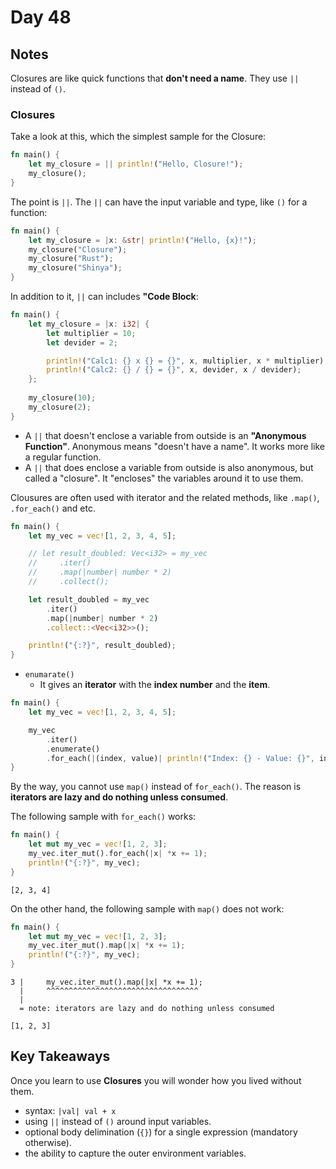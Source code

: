 # Day 48

## Notes

Closures are like quick functions that **don't need a name**.
They use `||` instead of `()`. 

### Closures

Take a look at this, which the simplest sample for the Closure:

```rust
fn main() {
    let my_closure = || println!("Hello, Closure!");
    my_closure();
}
```

The point is `||`.
The `||` can have the input variable and type, like `()` for a function:

```rust
fn main() {
    let my_closure = |x: &str| println!("Hello, {x}!");
    my_closure("Closure");
    my_closure("Rust");
    my_closure("Shinya");
}
```

In addition to it, `||` can includes **"Code Block**:

```rust
fn main() {
    let my_closure = |x: i32| {
        let multiplier = 10;
        let devider = 2;

        println!("Calc1: {} x {} = {}", x, multiplier, x * multiplier);
        println!("Calc2: {} / {} = {}", x, devider, x / devider);
    };
    
    my_closure(10);
    my_closure(2);
}
```

- A `||` that doesn't enclose a variable from outside is an **"Anonymous Function"**. Anonymous means "doesn't have a name". It works more like a regular function.
- A `||` that does enclose a variable from outside is also anonymous, but called a "closure". It "encloses" the variables around it to use them.

Clousures are often used with iterator and the related methods, like `.map()`, `.for_each()` and etc.

```rust
fn main() {
    let my_vec = vec![1, 2, 3, 4, 5];

    // let result_doubled: Vec<i32> = my_vec        
    //     .iter()                     
    //     .map(|number| number * 2)   
    //     .collect();   

    let result_doubled = my_vec        
        .iter()                     
        .map(|number| number * 2)   
        .collect::<Vec<i32>>();

    println!("{:?}", result_doubled);
}
```

- `enumarate()`
  - It gives an **iterator** with the **index number** and the **item**.

```rust
fn main() {
    let my_vec = vec![1, 2, 3, 4, 5];

    my_vec
        .iter()
        .enumerate()
        .for_each(|(index, value)| println!("Index: {} - Value: {}", index, value));
}
```

By the way, you cannot use `map()` instead of `for_each()`.
The reason is **iterators are lazy and do nothing unless consumed**.

The following sample with `for_each()` works:

```rust
fn main() {
    let mut my_vec = vec![1, 2, 3];
    my_vec.iter_mut().for_each(|x| *x += 1);
    println!("{:?}", my_vec);
}
```

```shell
[2, 3, 4]
```

On the other hand, the following sample with `map()` does not work:

```rust
fn main() {
    let mut my_vec = vec![1, 2, 3];
    my_vec.iter_mut().map(|x| *x += 1);
    println!("{:?}", my_vec);
}
```

```shell
3 |     my_vec.iter_mut().map(|x| *x += 1);
  |     ^^^^^^^^^^^^^^^^^^^^^^^^^^^^^^^^^^
  |
  = note: iterators are lazy and do nothing unless consumed

[1, 2, 3]
```

## Key Takeaways

Once you learn to use **Closures** you will wonder how you lived without them.

- syntax: `|val| val + x`
- using `||` instead of `()` around input variables.
- optional body delimination (`{}`) for a single expression (mandatory otherwise).
- the ability to capture the outer environment variables.
